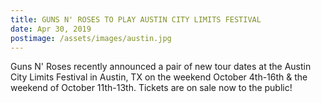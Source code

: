 ```yaml
---
title: GUNS N' ROSES TO PLAY AUSTIN CITY LIMITS FESTIVAL
date: Apr 30, 2019
postimage: /assets/images/austin.jpg
---
```




Guns N' Roses recently announced a pair of new tour dates at the Austin City Limits Festival in Austin, TX on the weekend October 4th-16th & the weekend of October 11th-13th.
Tickets are on sale now to the public!